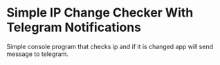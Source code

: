 # Simple IP Change Checker With Telegram Notifications
Simple console program that checks ip and if it is changed app will send message to telegram.
